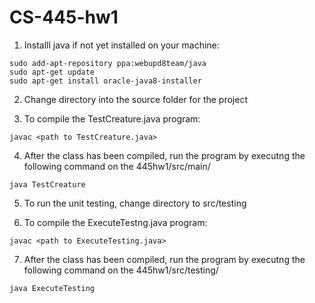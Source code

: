 # CS-445-hw1

1. Installl java if not yet installed on your machine:

```
sudo add-apt-repository ppa:webupd8team/java
sudo apt-get update
sudo apt-get install oracle-java8-installer
```

2. Change directory into the source folder for the project

3. To compile the TestCreature.java program:
```
javac <path to TestCreature.java>
```

4. After the class has been compiled, run the program by executng the following command on the 445hw1/src/main/
```
java TestCreature
```

5. To run the unit testing, change directory to src/testing

6. To compile the ExecuteTestng.java program:
```
javac <path to ExecuteTesting.java>
```

7. After the class has been compiled, run the program by executng the following command on the 445hw1/src/testing/
```
java ExecuteTesting
```